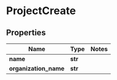 # ProjectCreate

## Properties
Name | Type | Notes
------------ | ------------- | -------------
**name** | **str** | 
**organization_name** | **str** | 


